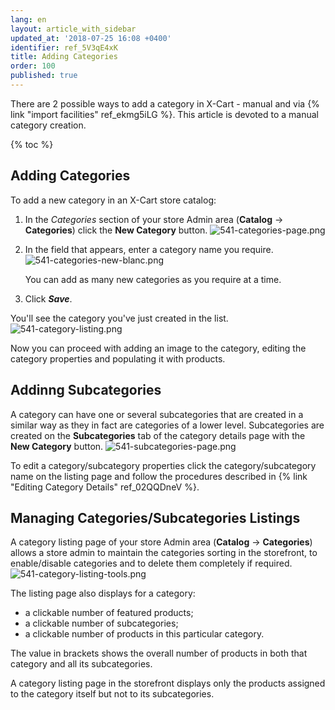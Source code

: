 ```yaml
---
lang: en
layout: article_with_sidebar
updated_at: '2018-07-25 16:08 +0400'
identifier: ref_5V3qE4xK
title: Adding Categories
order: 100
published: true
---
```

There are 2 possible ways to add a category in X-Cart - manual and via {% link "import facilities" ref_ekmg5iLG %}. This article is devoted to a manual category creation.

{% toc %}

## Adding Categories

To add a new category in an X-Cart store catalog:

1. In the _Categories_ section of your store Admin area (**Catalog** -> **Categories**) click the **New Category** button.
   ![541-categories-page.png]({{site.baseurl}}/attachments/ref_5V3qE4xK/541-categories-page.png)

2. In the field that appears, enter a category name you require.
   ![541-categories-new-blanc.png]({{site.baseurl}}/attachments/ref_5V3qE4xK/541-categories-new-blanc.png)
   
   You can add as many new categories as you require at a time.

3. Click _**Save**_. 

You'll see the category you've just created in the list. 
![541-category-listing.png]({{site.baseurl}}/attachments/ref_5V3qE4xK/541-category-listing.png)

Now you can proceed with adding an image to the category, editing the category properties and populating it with products. 

## Addinng Subcategories

A category can have one or several subcategories that are created in a similar way as they in fact are categories of a lower level. Subcategories are created on the **Subcategories** tab of the category details page with the **New Category** button.
![541-subcategories-page.png]({{site.baseurl}}/attachments/ref_5V3qE4xK/541-subcategories-page.png)

To edit a category/subcategory properties click the category/subcategory name on the listing page and follow the procedures described in {% link "Editing Category Details" ref_02QQDneV %}.

## Managing Categories/Subcategories Listings

A category listing page of your store Admin area (**Catalog** -> **Categories**) allows a store admin to maintain the categories sorting in the storefront, to enable/disable categories and to delete them completely if required.
![541-category-listing-tools.png]({{site.baseurl}}/attachments/ref_5V3qE4xK/541-category-listing-tools.png)

The listing page also displays for a category:
- a clickable number of featured products;
- a clickable number of subcategories;
- a clickable number of products in this particular category.

The value in brackets shows the overall number of products in both that category and all its subcategories.

A category listing page in the storefront displays only the products assigned to the category itself but not to its subcategories.